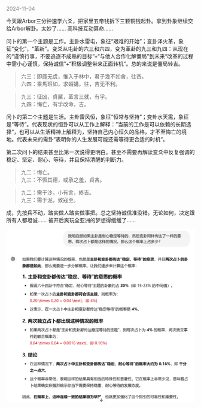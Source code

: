 
<span style="color: gray;">2024-11-04</span>

今天跟Arbor三分钟速学六爻，把家里五帝钱拆下三颗铜钱起卦。拿到卦象继续交给Arbor解卦。太妙了…… 高科技互动算命……

问卜的第一个主题是工作。主卦水雷屯，象征“艰难的开始”；变卦泽火革，象征“变化”，“革新”。变爻从屯卦的六三和六四，变为革卦的九三和九四：从现在的“谨慎行事，不要追逐不成熟的目标”+“与他人合作化解僵局”到未来“改革的过程中需小心谨慎，保持诚信”+“积极调整带来正面转机”。总的来说是僵局转吉。

>六三：即鹿无虞，惟入于林中，君子幾不如舍，往吝。 <br>
>六四：乘馬班如，求婚媾，往，吉无不利。

>九三：征凶，貞厲，革言三就，有孚。 <br>
>九四：悔亡，有孚改命，吉。

问卜的第二个主题是生活。主卦雷风恒，象征“恒常与坚持”；变卦水天需，象征是“等待”。代表现状的恒卦可以从工作上解释：”当前的工作是可以依赖的长期选择“，也可以从生活精神上解释为，坚持自己内心恒久的品格，才不至悔亡的境地。代表未来的需卦”表明你的人生发展可能还需等待更合适的时机“。

第二次问卜的结果甚至比第一次说得更明白。甚至不需要再解读变爻中反复强调的稳定、坚定、耐心、等待，并且保持清醒的判断力。

>九二：悔亡。 <br>
>九三：不恆其德，或承之羞，貞吝。

>九二：需于沙，小有言，終吉。 <br>
>九三：需于泥，致寇至。

成，先按兵不动，踏实做人踏实做事把。总之坚持诚信准没错。无论如何，决定跟所有人都坦诚…… 被开后爽玩全亚洲的梦想得缓缓了……

<img src="blog/images/42e637e093d26fb3d9282e49aaa5e4f.png" alt="image" width="800">